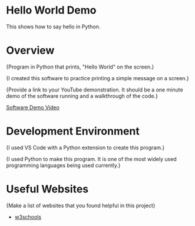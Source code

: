 # Hello World Demo 

This shows how to say hello in Python.
# Overview

{Program in Python that prints, "Hello World" on the screen.}

{I created this software to practice printing a simple message on a screen.}

{Provide a link to your YouTube demonstration.  It should be a one minute demo of the software running and a walkthrough of the code.}

[Software Demo Video](http://youtube.link.goes.here)

# Development Environment

{I used VS Code with a Python extension to create this program.}

{I used Python to make this program. It is one of the most widely used programming languages being used currently.}

# Useful Websites

{Make a list of websites that you found helpful in this project}
* [w3schools](w3schools.com)